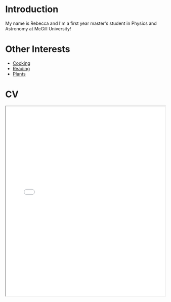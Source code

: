 # Introduction

My name is Rebecca and I'm a first year master's student in Physics and Astronomy at McGill University! 

# Other Interests

- [Cooking](./cooking.md)
- [Reading](./reading.md)
- [Plants](./plants.md)


# CV

<!-- How to embed a PDF -->
<iframe width="100%" height="600" src="./media/CV.pdf">
